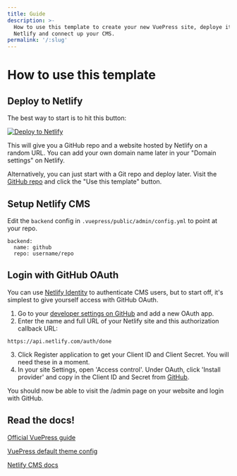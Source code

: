 ```yaml
---
title: Guide
description: >-
  How to use this template to create your new VuePress site, deploye it to
  Netlify and connect up your CMS.
permalink: '/:slug'
---
```

# How to use this template

## Deploy to Netlify

The best way to start is to hit this button:

<a href="https://app.netlify.com/start/deploy?repository=https://github.com/p440davis/VuePress-with-Netlify-CMS&amp;stack=cms"><img src="https://www.netlify.com/img/deploy/button.svg" alt="Deploy to Netlify"></a>

This will give you a GitHub repo and a website hosted by Netlify on a random URL. You can add your own domain name later in your "Domain settings" on Netlify.

Alternatively, you can just start with a Git repo and deploy later. Visit the [GitHub repo](https://github.com/p440davis/VuePress-with-Netlify-CMS) and click the "Use this template" button.

## Setup Netlify CMS

Edit the `backend` config in `.vuepress/public/admin/config.yml` to point at your repo.

```
backend:
  name: github
  repo: username/repo
```

## Login with GitHub OAuth

You can use [Netlify Identity](https://docs.netlify.com/visitor-access/identity/) to authenticate CMS users, but to start off, it's simplest to give yourself access with GitHub OAuth.

1. Go to your [developer settings on GitHub](https://github.com/settings/developers) and add a new OAuth app.
2. Enter the name and full URL of your Netlify site and this authorization callback URL:

```
https://api.netlify.com/auth/done
```

3. Click Register application to get your Client ID and Client Secret. You will need these in a moment.
4. In your site Settings, open 'Access control'. Under OAuth, click 'Install provider' and copy in the Client ID and Secret from [GitHub](https://github.com/settings/developers).

You should now be able to visit the /admin page on your website and login with GitHub.

## Read the docs!

[Official VuePress guide](https://vuepress.vuejs.org/guide/)

[VuePress default theme config](https://vuepress.vuejs.org/theme/default-theme-config.html)

[Netlify CMS docs](https://www.netlifycms.org/docs/intro/)

